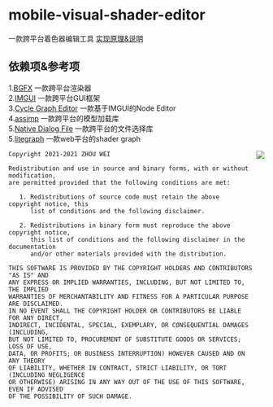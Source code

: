 # mobile-visual-shader-editor
一款跨平台着色器编辑工具
<a href="https://github.com/zwluoqi/mobile-visual-shader-editor/wiki/Visual-Shader">实现原理&说明</a></br>

## 依赖项&参考项
1.<a href="https://github.com/bkaradzic/bgfx">BGFX</a> 一款跨平台渲染器</br>
2.<a href="https://github.com/ocornut/imgui">IMGUI</a> 一款跨平台GUI框架</br>
3.<a href="https://github.com/jlwitthuhn/cycles-shader-editor-imgui">Cycle Graph Editor</a> 一款基于IMGUI的Node Editor</br>
4.<a href="https://github.com/assimp/assimp">assimp</a> 一款跨平台的模型加载库</br>
5.<a href="https://github.com/btzy/nativefiledialog-extended">Native Dialog File</a> 一款跨平台的文件选择库</br>
5.<a href="https://github.com/jagenjo/litegraph.js">litegraph</a> 一款web平台的shader graph</br>



<a href="http://opensource.org/licenses/BSD-2-Clause" target="_blank">
<img align="right" src="http://opensource.org/trademarks/opensource/OSI-Approved-License-100x137.png">
</a>

	Copyright 2021-2021 ZHOU WEI
	
	Redistribution and use in source and binary forms, with or without modification,
	are permitted provided that the following conditions are met:
	
	   1. Redistributions of source code must retain the above copyright notice, this
	      list of conditions and the following disclaimer.
	
	   2. Redistributions in binary form must reproduce the above copyright notice,
	      this list of conditions and the following disclaimer in the documentation
	      and/or other materials provided with the distribution.
	
	THIS SOFTWARE IS PROVIDED BY THE COPYRIGHT HOLDERS AND CONTRIBUTORS "AS IS" AND
	ANY EXPRESS OR IMPLIED WARRANTIES, INCLUDING, BUT NOT LIMITED TO, THE IMPLIED
	WARRANTIES OF MERCHANTABILITY AND FITNESS FOR A PARTICULAR PURPOSE ARE DISCLAIMED.
	IN NO EVENT SHALL THE COPYRIGHT HOLDER OR CONTRIBUTORS BE LIABLE FOR ANY DIRECT,
	INDIRECT, INCIDENTAL, SPECIAL, EXEMPLARY, OR CONSEQUENTIAL DAMAGES (INCLUDING,
	BUT NOT LIMITED TO, PROCUREMENT OF SUBSTITUTE GOODS OR SERVICES; LOSS OF USE,
	DATA, OR PROFITS; OR BUSINESS INTERRUPTION) HOWEVER CAUSED AND ON ANY THEORY
	OF LIABILITY, WHETHER IN CONTRACT, STRICT LIABILITY, OR TORT (INCLUDING NEGLIGENCE
	OR OTHERWISE) ARISING IN ANY WAY OUT OF THE USE OF THIS SOFTWARE, EVEN IF ADVISED
	OF THE POSSIBILITY OF SUCH DAMAGE.
